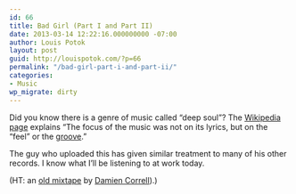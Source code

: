 ```yaml
---
id: 66
title: Bad Girl (Part I and Part II)
date: 2013-03-14 12:22:16.000000000 -07:00
author: Louis Potok
layout: post
guid: http://louispotok.com/?p=66
permalink: "/bad-girl-part-i-and-part-ii/"
categories:
- Music
wp_migrate: dirty
---
```

Did you know there is a genre of music called &#8220;deep soul&#8221;? The [Wikipedia page](http://en.wikipedia.org/wiki/Deep_soul) explains &#8220;The focus of the music was not on its lyrics, but on the &#8220;feel&#8221; or the [groove](http://en.wikipedia.org/wiki/Groove_(music) "Groove (music)").&#8221;



The guy who uploaded this has given similar treatment to many of his other records. I know what I&#8217;ll be listening to at work today.

(HT: an [old mixtape](http://www.thefoxisblack.com/2008/08/05/here-comes-the-sun-a-mixtape-by-damien-correll/) by [Damien Correll](https://twitter.com/damiencorrell)).)